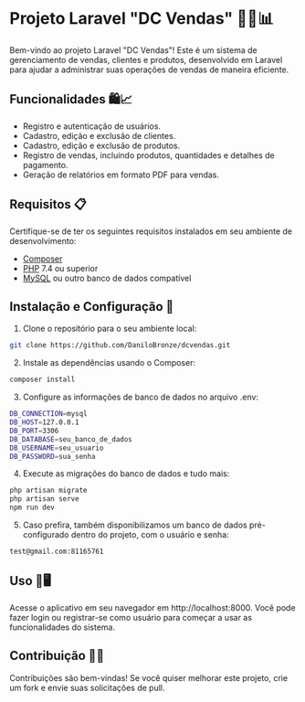 # Projeto Laravel "DC Vendas" 👨‍💼📊

Bem-vindo ao projeto Laravel "DC Vendas"! Este é um sistema de gerenciamento de vendas, clientes e produtos, desenvolvido em Laravel para ajudar a administrar suas operações de vendas de maneira eficiente.

## Funcionalidades 🛍️📈

- Registro e autenticação de usuários.
- Cadastro, edição e exclusão de clientes.
- Cadastro, edição e exclusão de produtos.
- Registro de vendas, incluindo produtos, quantidades e detalhes de pagamento.
- Geração de relatórios em formato PDF para vendas.

## Requisitos 📋

Certifique-se de ter os seguintes requisitos instalados em seu ambiente de desenvolvimento:

- [Composer](https://getcomposer.org/)
- [PHP](https://www.php.net/) 7.4 ou superior
- [MySQL](https://www.mysql.com/) ou outro banco de dados compatível

## Instalação e Configuração 🚀

1. Clone o repositório para o seu ambiente local:

```bash
git clone https://github.com/DaniloBronze/dcvendas.git
```

2. Instale as dependências usando o Composer:
```bash
composer install
```

3. Configure as informações de banco de dados no arquivo .env:
   
```bash
DB_CONNECTION=mysql
DB_HOST=127.0.0.1
DB_PORT=3306
DB_DATABASE=seu_banco_de_dados
DB_USERNAME=seu_usuario
DB_PASSWORD=sua_senha
```
4. Execute as migrações do banco de dados e tudo mais:

```bash
php artisan migrate
php artisan serve
npm run dev
```

5. Caso prefira, também disponibilizamos um banco de dados pré-configurado dentro do projeto, com o usuário e senha:
```bash
test@gmail.com:81165761
```

## Uso 💼🖥️
Acesse o aplicativo em seu navegador em http://localhost:8000. Você pode fazer login ou registrar-se como usuário para começar a usar as funcionalidades do sistema.

## Contribuição 🤝🚀
Contribuições são bem-vindas! Se você quiser melhorar este projeto, crie um fork e envie suas solicitações de pull.

